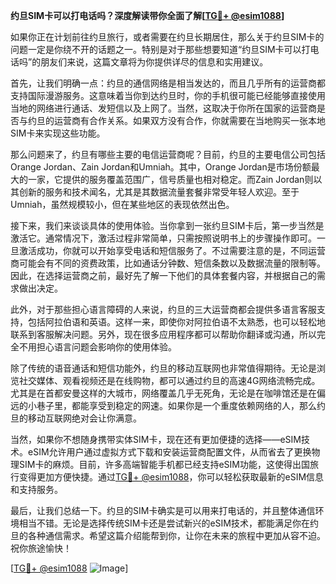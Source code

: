 **约旦SIM卡可以打电话吗？深度解读带你全面了解[[TG💪+ @esim1088](https://t.me/s/esim1088)]**

如果你正在计划前往约旦旅行，或者需要在约旦长期居住，那么关于约旦SIM卡的问题一定是你绕不开的话题之一。特别是对于那些想要知道“约旦SIM卡可以打电话吗”的朋友们来说，这篇文章将为你提供详尽的信息和实用建议。

首先，让我们明确一点：约旦的通信网络是相当发达的，而且几乎所有的运营商都支持国际漫游服务。这意味着当你到达约旦时，你的手机很可能已经能够直接使用当地的网络进行通话、发短信以及上网了。当然，这取决于你所在国家的运营商是否与约旦的运营商有合作关系。如果双方没有合作，你就需要在当地购买一张本地SIM卡来实现这些功能。

那么问题来了，约旦有哪些主要的电信运营商呢？目前，约旦的主要电信公司包括Orange Jordan、Zain Jordan和Umniah。其中，Orange Jordan是市场份额最大的一家，它提供的服务覆盖范围广，信号质量也相对稳定。而Zain Jordan则以其创新的服务和技术闻名，尤其是其数据流量套餐非常受年轻人欢迎。至于Umniah，虽然规模较小，但在某些地区的表现依然出色。

接下来，我们来谈谈具体的使用体验。当你拿到一张约旦SIM卡后，第一步当然是激活它。通常情况下，激活过程非常简单，只需按照说明书上的步骤操作即可。一旦激活成功，你就可以开始享受电话和短信服务了。不过需要注意的是，不同运营商可能会有不同的资费政策，比如通话分钟数、短信条数以及数据流量的限制等。因此，在选择运营商之前，最好先了解一下他们的具体套餐内容，并根据自己的需求做出决定。

此外，对于那些担心语言障碍的人来说，约旦的三大运营商都会提供多语言客服支持，包括阿拉伯语和英语。这样一来，即使你对阿拉伯语不太熟悉，也可以轻松地联系到客服解决问题。另外，现在很多应用程序都可以帮助你翻译或沟通，所以完全不用担心语言问题会影响你的使用体验。

除了传统的语音通话和短信功能外，约旦的移动互联网也非常值得期待。无论是浏览社交媒体、观看视频还是在线购物，都可以通过约旦的高速4G网络流畅完成。尤其是在首都安曼这样的大城市，网络覆盖几乎无死角，无论是在咖啡馆还是在偏远的小巷子里，都能享受到稳定的网速。如果你是一个重度依赖网络的人，那么约旦的移动互联网绝对会让你满意。

当然，如果你不想随身携带实体SIM卡，现在还有更加便捷的选择——eSIM技术。eSIM允许用户通过虚拟方式下载和安装运营商配置文件，从而省去了更换物理SIM卡的麻烦。目前，许多高端智能手机都已经支持eSIM功能，这使得出国旅行变得更加方便快捷。通过[TG💪+ @esim1088](https://t.me/s/esim1088)，你可以轻松获取最新的eSIM信息和支持服务。

最后，让我们总结一下。约旦的SIM卡确实是可以用来打电话的，并且整体通信环境相当不错。无论是选择传统SIM卡还是尝试新兴的eSIM技术，都能满足你在约旦的各种通信需求。希望这篇介绍能帮到你，让你在未来的旅程中更加从容不迫。祝你旅途愉快！

[[TG💪+ @esim1088](https://t.me/s/esim1088) ![Image](https://i.postimg.cc/4NQfJmqS/Snipaste-2025-05-13-00-14-12.png)]
